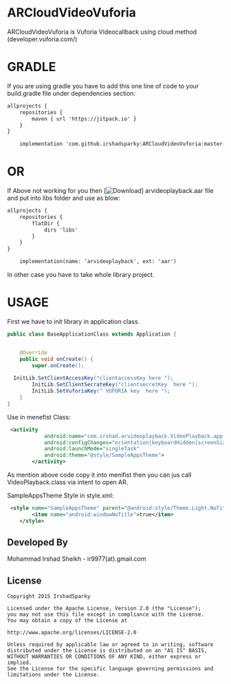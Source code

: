 ARCloudVideoVuforia
===========

ARCloudVideoVuforia is Vuforia Videocallback using cloud method (developer.vuforia.com/) 



GRADLE
===========
If you are using gradle you have to add this one line of code to your build.gradle file under dependencies section:

```xml
allprojects {
    repositories {
        maven { url 'https://jitpack.io' }
    }
}

    implementation 'com.github.irshadsparky:ARCloudVideoVuforia:master-SNAPSHOT'
```
OR
===========

If Above not working for you then [![Download](https://github.com/irshadsparky/ARCloudVideoVuforia/blob/master/app/libs/arvideoplayback.aar?raw=true)] arvideoplayback.aar file and put into libs folder and use as blow:

```xml
allprojects {
    repositories {
        flatDir {
            dirs 'libs'
        }
    }
}

    implementation(name: 'arvideoplayback', ext: 'aar')
```

In other case you have to take whole library project.

USAGE
===========
First we have to init library in application class.


```java
public class BaseApplicationClass extends Application {


    @Override
    public void onCreate() {
        super.onCreate();
       
  InitLib.SetClientAccessKey("clientaccessKey here ");
        InitLib.SetClientSecrateKey("clientsecretKey  here ");
        InitLib.SetVuforiaKey(" VUFORIA key  here ");
    }
}
```

Use in menefist Class:

```xml
 <activity
            android:name="com.irshad.arvideoplayback.VideoPlayback.app.VideoPlayback.VideoPlayback"
            android:configChanges="orientation|keyboardHidden|screenSize|smallestScreenSize"
            android:launchMode="singleTask"
            android:theme="@style/SampleAppsTheme">
        </activity>
```

As mention above code copy it into menifist then you can jus call VideoPlayback.class via intent to open AR.

SampleAppsTheme Style in style.xml:

```xml
 <style name="SampleAppsTheme" parent="@android:style/Theme.Light.NoTitleBar.Fullscreen">
        <item name="android:windowNoTitle">true</item>
    </style>
```


Developed By
------------
Mohammad Irshad Sheikh - ir9977(at).gmail.com

License
----------

```
Copyright 2015 IrshadSparky

Licensed under the Apache License, Version 2.0 (the "License");
you may not use this file except in compliance with the License.
You may obtain a copy of the License at

http://www.apache.org/licenses/LICENSE-2.0

Unless required by applicable law or agreed to in writing, software
distributed under the License is distributed on an "AS IS" BASIS,
WITHOUT WARRANTIES OR CONDITIONS OF ANY KIND, either express or implied.
See the License for the specific language governing permissions and
limitations under the License.
```





